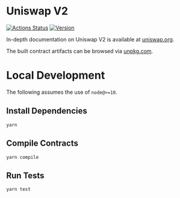 # Uniswap V2

[![Actions Status](https://github.com/CactusDAO/chollaswap-core/workflows/CI/badge.svg)](https://github.com/CactusDAO/chollaswap-core/actions)
[![Version](https://img.shields.io/npm/v/@chollaswap/core)](https://www.npmjs.com/package/@chollaswap/core)

In-depth documentation on Uniswap V2 is available at [uniswap.org](https://uniswap.org/docs).

The built contract artifacts can be browsed via [unpkg.com](https://unpkg.com/browse/@chollaswap/core@latest/).

# Local Development

The following assumes the use of `node@>=10`.

## Install Dependencies

`yarn`

## Compile Contracts

`yarn compile`

## Run Tests

`yarn test`
